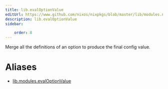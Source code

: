```yaml
---
title: lib.evalOptionValue
editUrl: https://www.github.com/nixos/nixpkgs/blob/master/lib/modules.nix#L782C21
description: lib.evalOptionValue
sidebar:

    order: 8
---
```


Merge all the definitions of an option to produce the final
config value.


# Aliases

- [lib.modules.evalOptionValue](reference/lib/modules/lib-modules-evalOptionValue)



